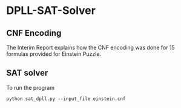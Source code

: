 # DPLL-SAT-Solver
## CNF Encoding
The Interim Report explains how the CNF encoding was done for 15 formulas provided for Einstein Puzzle.

## SAT solver
To run the program
```
python sat_dpll.py --input_file einstein.cnf
```
